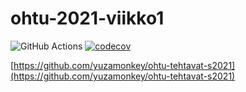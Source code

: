 # ohtu-2021-viikko1

![GitHub Actions](https://github.com/yuzamonkey/ohtu-2021-viikko1/workflows/CI/badge.svg)
[![codecov](https://codecov.io/gh/yuzamonkey/ohtu-2021-viikko1/branch/main/graph/badge.svg?token=MQV8L70NZ7)](https://codecov.io/gh/yuzamonkey/ohtu-2021-viikko1)

[https://github.com/yuzamonkey/ohtu-tehtavat-s2021](https://github.com/yuzamonkey/ohtu-tehtavat-s2021)
